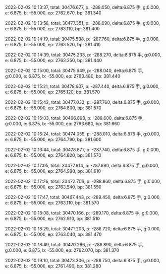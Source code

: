 2022-02-02 10:13:37, total: 30476.677, p: -288.050, delta:6.875 手, g:0.000, e: 6.875, b: -55.000, ep: 2762.670, bp: 381.340

2022-02-02 10:13:58, total: 30477.351, p: -288.090, delta:6.875 手, g:0.000, e: 6.875, b: -55.000, ep: 2763.110, bp: 381.400

2022-02-02 10:14:19, total: 30475.508, p: -287.760, delta:6.875 手, g:0.000, e: 6.875, b: -55.000, ep: 2763.520, bp: 381.410

2022-02-02 10:14:39, total: 30475.233, p: -288.270, delta:6.875 手, g:0.000, e: 6.875, b: -55.000, ep: 2763.250, bp: 381.440

2022-02-02 10:15:00, total: 30475.649, p: -288.040, delta:6.875 手, g:0.000, e: 6.875, b: -55.000, ep: 2763.480, bp: 381.440

2022-02-02 10:15:21, total: 30478.607, p: -287.440, delta:6.875 手, g:0.000, e: 6.875, b: -55.000, ep: 2765.120, bp: 381.570

2022-02-02 10:15:42, total: 30477.032, p: -287.760, delta:6.875 手, g:0.000, e: 6.875, b: -55.000, ep: 2764.800, bp: 381.570

2022-02-02 10:16:03, total: 30466.898, p: -289.600, delta:6.875 手, g:0.000, e: 6.875, b: -55.000, ep: 2763.680, bp: 381.660

2022-02-02 10:16:24, total: 30474.055, p: -288.010, delta:6.875 手, g:0.000, e: 6.875, b: -55.000, ep: 2764.790, bp: 381.600

2022-02-02 10:16:44, total: 30478.877, p: -287.740, delta:6.875 手, g:0.000, e: 6.875, b: -55.000, ep: 2764.820, bp: 381.570

2022-02-02 10:17:05, total: 30477.914, p: -287.890, delta:6.875 手, g:0.000, e: 6.875, b: -55.000, ep: 2764.990, bp: 381.610

2022-02-02 10:17:26, total: 30472.706, p: -288.860, delta:6.875 手, g:0.000, e: 6.875, b: -55.000, ep: 2763.540, bp: 381.550

2022-02-02 10:17:47, total: 30467.443, p: -289.450, delta:6.875 手, g:0.000, e: 6.875, b: -55.000, ep: 2763.110, bp: 381.570

2022-02-02 10:18:08, total: 30470.166, p: -289.170, delta:6.875 手, g:0.000, e: 6.875, b: -55.000, ep: 2762.910, bp: 381.510

2022-02-02 10:18:29, total: 30471.203, p: -288.720, delta:6.875 手, g:0.000, e: 6.875, b: -55.000, ep: 2763.040, bp: 381.470

2022-02-02 10:18:49, total: 30470.286, p: -288.890, delta:6.875 手, g:0.000, e: 6.875, b: -55.000, ep: 2762.070, bp: 381.370

2022-02-02 10:19:10, total: 30473.306, p: -288.750, delta:6.875 手, g:0.000, e: 6.875, b: -55.000, ep: 2761.490, bp: 381.280